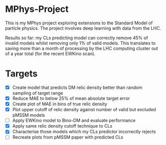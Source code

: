 # MPhys-Project
This is my MPhys project exploring extensions to the Standard Model of particle physics. The project involves deep learning with data from the LHC.

Results so far: my CLs predicting model can correctly remove 45% of invalid models whilst removing only 1% of valid models. This translates to saving more than a month of processing by the LHC computing cluster out of a year total (for the recent EWKino scan).

# Targets
- [x] Create model that predicts DM relic density better than random sampling of target range
- [x] Reduce MAE to below 25% of mean absolute target error
- [x] Create plot of MAE in bins of true relic density
- [x] Plot upper cutoff of relic density against number of valid but excluded pMSSM models
- [ ] Apply EWKino model to Bino-DM and evaluate performance
- [x] Apply same relic density cutoff technique to CLs
- [x] Characterise those models which my CLs predictor incorrectly rejects
- [ ] Recreate plots from pMSSM paper with predicted CLs